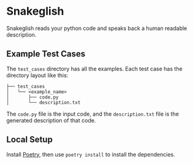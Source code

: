 # Snakeglish

Snakeglish reads your python code and speaks back a human readable description.

## Example Test Cases

The `test_cases` directory has all the examples. Each test case has the
directory layout like this:

```
├── test_cases
│   └── <example_name>
│       ├── code.py
│       └── description.txt
```

The `code.py` file is the input code, and the `description.txt` file is the
generated description of that code.

## Local Setup

Install [Poetry](https://python-poetry.org/), then use `poetry install` to
install the dependencies.
